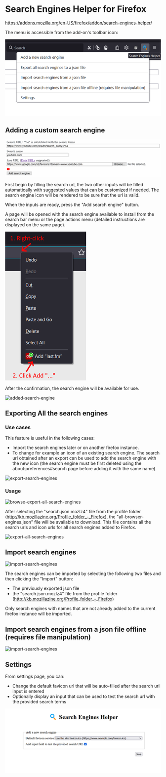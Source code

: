 # Search Engines Helper for Firefox

https://addons.mozilla.org/en-US/firefox/addon/search-engines-helper/

The menu is accessible from the add-on's toolbar icon:

![menu](https://raw.githubusercontent.com/soufianesakhi/firefox-search-engines-helper/master/screenshots/menu.PNG)

## Adding a custom search engine

![add-search-engine](https://raw.githubusercontent.com/soufianesakhi/firefox-search-engines-helper/master/screenshots/add-search-engine.PNG)

First begin by filling the search url, the two other inputs will be filled automatically with suggested values that can be customized if needed.
The search engine icon will be rendered to be sure that the url is valid.

When the inputs are ready, press the "Add search engine" button.

A page will be opened with the search engine available to install from the search bar menu or the page actions menu (detailed instructions are displayed on the same page).

![add-search-engine](https://raw.githubusercontent.com/soufianesakhi/firefox-search-engines-helper/master/web-ext/images/Add%20search.png)

After the confirmation, the search engine will be available for use.

![added-search-engine](https://raw.githubusercontent.com/soufianesakhi/firefox-search-engines-helper/master/screenshots/added-search-engine.PNG)

## Exporting All the search engines

### Use cases
This feature is useful in the following cases:
- Import the search engines later or on another firefox instance.
- To change for example an icon of an existing search engine. The search url obtained after an export can be used to add the search engine with the new icon (the search engine must be first deleted using the about:preferences#search page before adding it with the same name).

![export-search-engines](https://raw.githubusercontent.com/soufianesakhi/firefox-search-engines-helper/master/screenshots/export.PNG)

### Usage
![browse-export-all-search-engines](https://raw.githubusercontent.com/soufianesakhi/firefox-search-engines-helper/master/screenshots/browse-export-all-search-engines.PNG)

After selecting the "search.json.mozlz4" file from the profile folder (http://kb.mozillazine.org/Profile_folder_-_Firefox), the "all-browser-engines.json" file will be available to download.
This file contains all the search urls and icon urls for all search engines added to Firefox.

![export-all-search-engines](https://raw.githubusercontent.com/soufianesakhi/firefox-search-engines-helper/master/screenshots/export-all-search-engines.PNG)

## Import search engines

![import-search-engines](https://raw.githubusercontent.com/soufianesakhi/firefox-search-engines-helper/master/screenshots/import.PNG)

The search engines can be imported by selecting the following two files and then clicking the "Import" button:
- The previously exported json file
- the "search.json.mozlz4" file from the profile folder (http://kb.mozillazine.org/Profile_folder_-_Firefox)


Only search engines with names that are not already added to the current firefox instance will be imported.

## Import search engines from a json file offline (requires file manipulation)
![import-search-engines](https://raw.githubusercontent.com/soufianesakhi/firefox-search-engines-helper/master/screenshots/import-offline.PNG)

## Settings

From settings page, you can:
- Change the default favicon url that will be auto-filled after the search url input is entered
- Optionally display an input that can be used to test the search url with the provided search terms

![settings](https://raw.githubusercontent.com/soufianesakhi/firefox-search-engines-helper/master/screenshots/settings.PNG)
